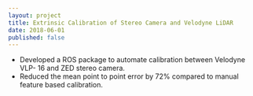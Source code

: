 ```yaml
---
layout: project
title: Extrinsic Calibration of Stereo Camera and Velodyne LiDAR
date: 2018-06-01
published: false
---
```

- Developed a ROS package to automate calibration between Velodyne VLP- 16 and ZED stereo camera.
- Reduced the mean point to point error by 72% compared to manual feature based calibration.
